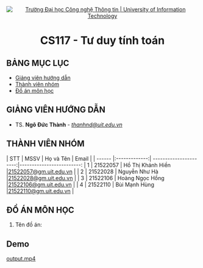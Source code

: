 <p align="center">
  <a href="https://www.uit.edu.vn/" title="Trường Đại học Công nghệ Thông tin" style="border: 5;">
    <img src="https://i.imgur.com/WmMnSRt.png" alt="Trường Đại học Công nghệ Thông tin | University of Information Technology">
  </a>
</p>

<!-- Title -->
<h1 align="center"><b>CS117 - Tư duy tính toán</b></h1>



## BẢNG MỤC LỤC
* [ Giảng viên hướng dẫn](#giangvien)
* [ Thành viên nhóm](#thanhvien)
* [ Đồ án môn học](#doan)
## GIẢNG VIÊN HƯỚNG DẪN
<a name="giangvien"></a>
* TS. **Ngô Đức Thành** - *thanhnd@uit.edu.vn*

## THÀNH VIÊN NHÓM
<a name="thanhvien"></a>
| STT    | MSSV          | Họ và Tên               | Email                   |
| ------ |:-------------:| ----------------------:|-------------------------:
| 1      | 21522057      | Hồ Thị Khánh Hiền       |21522057@gm.uit.edu.vn   |
| 2      | 21522028      | Nguyễn Như Hà           |21522028@gm.uit.edu.vn   |
| 3      | 21522106      | Hoàng Ngọc Hồng         |21522106@gm.uit.edu.vn   |
| 4      | 21522110      | Bùi Mạnh Hùng           |21522110@gm.uit.edu.vn   |
## ĐỒ ÁN MÔN HỌC
<a name="doan"></a>
1. Tên đồ án: 

## Demo
[output.mp4](output.mp4)